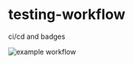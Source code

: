 # testing-workflow
ci/cd and badges

![example workflow](https://github.com/tommyqamaz/testing-workflow/actions/workflows/github-actions-demo.yml/badge.svg)
